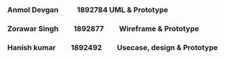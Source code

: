 

<h3>Anmol Devgan  &nbsp; &nbsp;&nbsp; &nbsp;&nbsp; &nbsp; 1892784    UML & Prototype </h3>
<h3>Zorawar Singh &nbsp; &nbsp;&nbsp; &nbsp;&nbsp;  1892877 &nbsp; &nbsp;&nbsp; &nbsp;&nbsp;     Wireframe & Prototype </h3>
<h3>Hanish kumar &nbsp; &nbsp;&nbsp; &nbsp;&nbsp;  1892492 &nbsp; &nbsp;&nbsp; &nbsp;&nbsp;     Usecase, design & Prototype </h3>

